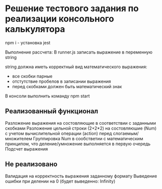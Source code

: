 # Решение тестового задания по реализации консольного калькулятора

npm i - установка jest

Выполнение рассчета:
В runner.js записать выражение в переменную string

string должна иметь корректный вид математического выражения: 
* все скобки парные
* отстутствие пробелов в записании выражения
* перед скобками должен быть математический знак

В консоли выполнить команду npm start

## Реализованный функционал

Разложение выражения на состовляющие в соответствии с заданными скобками
Разложение цельной строки (2+2*2) на состовляюшие (Num) с учетом вычислительной операции (action) перед слогаемым/множителем 
Группировка Num в сообстветии с математическим принципом, что деление/умножение выполняется в первую очередь
Подсчет выражения

## Не реализовано

Валидация на корректность выражения заданному формату
Выведение ошибки при делении на 0 (будет выведенно: Infinity)
